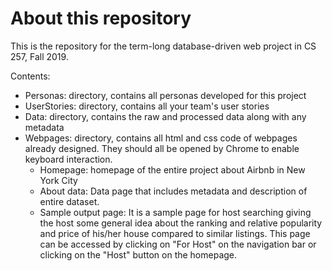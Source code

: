 # About this repository
This is the repository for the term-long database-driven web project in CS 257, Fall 2019.

Contents:
- Personas: directory, contains all personas developed for this project
- UserStories: directory, contains all your team's user stories
- Data: directory, contains the raw and processed data along with any metadata
- Webpages: directory, contains all html and css code of webpages already designed. They should all be opened by Chrome to enable keyboard interaction.
  - Homepage: homepage of the entire project about Airbnb in New York City 
  - About data: Data page that includes metadata and description of entire dataset.
  - Sample output page: It is a sample page for host searching giving the host some general idea about the ranking and relative popularity and price of his/her house compared to similar listings. This page can be accessed by clicking on "For Host" on the navigation bar or clicking on the "Host" button on the homepage.
